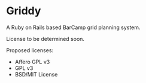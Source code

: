 Griddy
======

A Ruby on Rails based BarCamp grid planning system.

License to be determined soon.

Proposed licenses:
* Affero GPL v3
* GPL v3
* BSD/MIT License
